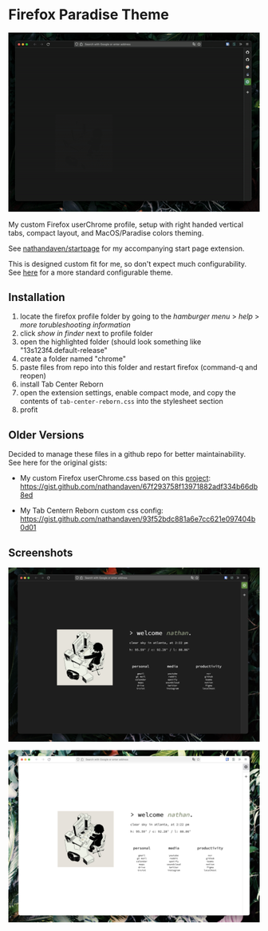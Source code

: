 # Firefox Paradise Theme

![startpage](https://github.com/nathandaven/startpage/blob/master/preview.gif?raw=true)


My custom Firefox userChrome profile, setup with right handed vertical tabs, compact layout, and MacOS/Paradise colors theming.

See [nathandaven/startpage](https://github.com/nathandaven/startpage) for my accompanying start page extension.

This is designed custom fit for me, so don't expect much configurability. See [here](https://github.com/ranmaru22/firefox-vertical-tabs) for a more standard configurable theme.

## Installation
1. locate the firefox profile folder by going to the *hamburger menu* > *help* > *more torubleshooting information*
2. click *show in finder* next to profile folder
3. open the highlighted folder (should look something like "13s123f4.default-release"
4. create a folder named "chrome"
5. paste files from repo into this folder and restart firefox (command-q and reopen)
6. install Tab Center Reborn
7. open the extension settings, enable compact mode, and copy the contents of `tab-center-reborn.css` into the stylesheet section
8. profit


## Older Versions

Decided to manage these files in a github repo for better maintainability. See here for the original gists:

- My custom Firefox userChrome.css based on this [project](https://github.com/ranmaru22/firefox-vertical-tabs):  
https://gist.github.com/nathandaven/67f293758f13971882adf334b66db8ed

- My Tab Centern Reborn custom css config: 
https://gist.github.com/nathandaven/93f52bdc881a6e7cc621e097404b0d01


## Screenshots

![startpage](https://github.com/nathandaven/startpage/blob/master/dark-screenshot.png?raw=true)

![startpage](https://github.com/nathandaven/startpage/blob/master/light-screenshot.png?raw=true)
